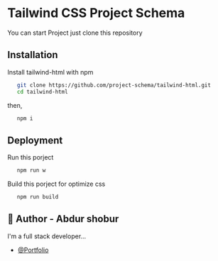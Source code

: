 # Tailwind CSS Project Schema

You can start Project just clone this repository

## Installation

Install tailwind-html with npm

```bash
   git clone https://github.com/project-schema/tailwind-html.git
   cd tailwind-html
```

then,

```bash
   npm i
```

## Deployment

Run this porject

```bash
   npm run w
```

Build this porject for optimize css

```bash
   npm run build
```

## 🚀 Author - Abdur shobur

I'm a full stack developer...

- [@Portfolio](https://abdur-shobur-portfolio.web.app/)
